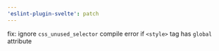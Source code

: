 ```yaml
---
'eslint-plugin-svelte': patch
---
```


fix: ignore `css_unused_selector` compile error if `<style>` tag has `global` attribute

